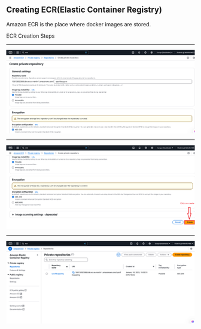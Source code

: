## Creating ECR(Elastic Container Registry)
Amazon ECR is the place where docker images are stored.

ECR Creation Steps

---
![ECR-1](https://github.com/Kizhakkekkara-Vishnu-Vijayan/Jenkins-CI-CD-Pipeline/blob/master/Jenkins-SS-ALL/ECR-1.png)

---
![ECR-2](https://github.com/Kizhakkekkara-Vishnu-Vijayan/Jenkins-CI-CD-Pipeline/blob/master/Jenkins-SS-ALL/ECR-2.png)

---
![ECR-3](https://github.com/Kizhakkekkara-Vishnu-Vijayan/Jenkins-CI-CD-Pipeline/blob/master/Jenkins-SS-ALL/ECR-3.png) 